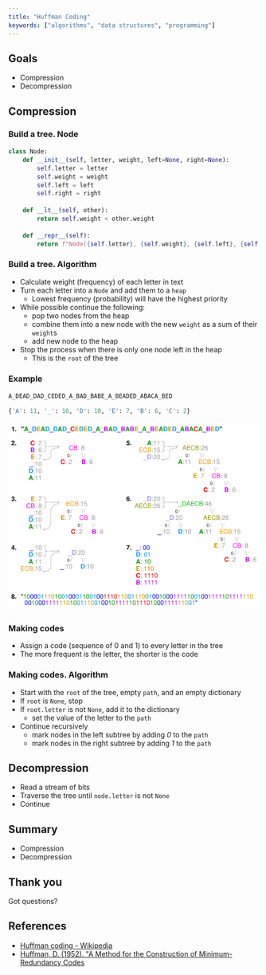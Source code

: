 ```yaml
---
title: "Huffman Coding"
keywords: ["algorithms", "data structures", "programming"]
---
```


## Goals

* Compression
* Decompression

## Compression

### Build a tree. Node

```python
class Node:
    def __init__(self, letter, weight, left=None, right=None):
        self.letter = letter
        self.weight = weight
        self.left = left
        self.right = right

    def __lt__(self, other):
        return self.weight < other.weight

    def __repr__(self):
        return f"Node({self.letter}, {self.weight}, {self.left}, {self.right})"
```

### Build a tree. Algorithm

* Calculate weight (frequency) of each letter in text
* Turn each letter into a `Node` and add them to a `heap`
  * Lowest frequency (probability) will have the highest priority
* While possible continue the following:
  * pop two nodes from the heap
  * combine them into a new node with the new `weight` as a sum of their `weight`s
  * add new node to the heap
* Stop the process when there is only one node left in the heap
  * This is the `root` of the tree

### Example

```text
A_DEAD_DAD_CEDED_A_BAD_BABE_A_BEADED_ABACA_BED
```

```python
{'A': 11, '_': 10, 'D': 10, 'E': 7, 'B': 6, 'C': 2}
```

![Huffman coding](images/huffman_coding_visualisation.svg)

### Making codes

* Assign a code (sequence of 0 and 1) to every letter in the tree
* The more frequent is the letter, the shorter is the code

### Making codes. Algorithm

* Start with the `root` of the tree, empty `path`, and an empty dictionary
* If `root` is `None`, stop
* If `root.letter` is not `None`, add it to the dictionary
  * set the value of the letter to the `path`
* Continue recursively
  * mark nodes in the left subtree by adding *0* to the `path`
  * mark nodes in the right subtree by adding *1* to the `path`

## Decompression

* Read a stream of bits
* Traverse the tree until `node.letter` is not `None`
* Continue

## Summary

* Compression
* Decompression

## Thank you

Got questions?

## References

* [Huffman coding - Wikipedia](https://en.wikipedia.org/wiki/Huffman_coding)
* [Huffman, D. (1952). "A Method for the Construction of Minimum-Redundancy Codes](https://www.ic.tu-berlin.de/fileadmin/fg121/Source-Coding_WS12/selected-readings/10_04051119.pdf)
